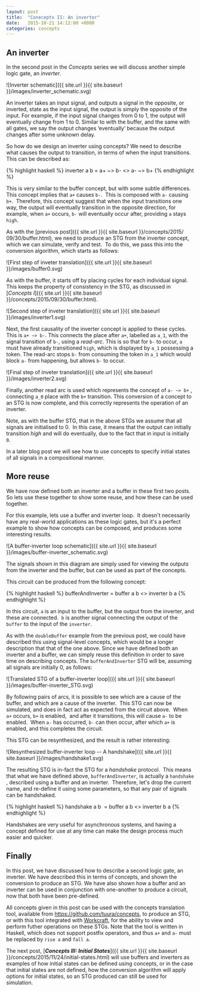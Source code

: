 ```yaml
---
layout: post
title:  "Conecepts II: An inverter"
date:   2015-10-21 14:12:00 +0000
categories: concepts
---
```


An inverter
-----------

In the second post in the *Concepts* series we will discuss another simple
logic gate, an *inverter*.

![Inverter schematic]({{ site.url }}{{ site.baseurl }}/images/inverter_schematic.svg)

An inverter takes an input signal, and outputs a signal in the opposite, or
inverted, state as the input signal, the output is simply the opposite of the
input. For example, if the input signal changes from 0 to 1, the output will
eventually change from 1 to 0. Similar to with the buffer, and the same with
all gates, we say the output changes ‘eventually’ because the output changes
after some unknown delay.

So how do we design an inverter using concepts? We need to describe what
causes the output to transition, in terms of when the input transitions. 
This can be described as:

{% highlight haskell %}
inverter a b = a+ ~> b- <> a- ~> b+
{% endhighlight %}

This is very similar to the buffer concept, but with some subtle differences. 
This concept implies that `a+` causes `b-`.  This is composed with `a-`
causing `b+`.  Therefore, this concept suggest that when the input
transitions one way, the output will eventually transition in the opposite
direction, for example, when `a+` occurs, `b-` will eventually occur after,
providing `a` stays `high`.

As with the [previous post]({{ site.url }}{{ site.baseurl }}/concepts/2015/
09/30/buffer.html), we need to produce an STG from the inverter concept, which
we can simulate, verify and test.  To do this, we pass this into the
conversion algorithm, which starts as follows:

![First step of inveter translation]({{ site.url }}{{ site.baseurl }}/images/buffer0.svg)

As with the buffer, it starts off by placing cycles for each individual
signal.  This keeps the property of consistency in the STG, as discussed in
[*Concepts I*]({{ site.url }}{{ site.baseurl }}/concepts/2015/09/30/buffer.html).

![Second step of inveter translation]({{ site.url }}{{ site.baseurl }}/images/inverter1.svg)

Next, the first causality of the inverter concept is applied to these cycles. 
This is `a+ ~> b-`. This connects the place after `a+`, labelled as `a_1`,
with the signal transition of `b-`, using a *read-arc*. This is so that for
`b-` to occur, `a` must have already transitioned `high`, which is
displayed by `a_1` possessing a token. The read-arc stops `b-` from
consuming the token in `a_1` which would block `a-` from happening, but
allows `b-` to occur.

![Final step of inveter translation]({{ site.url }}{{ site.baseurl }}/images/inverter2.svg)

Finally, another read arc is used which represents the concept of `a- ~> b+`
, connecting `a_0` place with the `b+` transition. This conversion of a
concept to an STG is now complete, and this correctly represents the operation
of an inverter.

Note, as with the buffer STG, that in the above STGs we assume that all
signals are initialised to 0.  In this case, it means that the output can
initially transition *high* and will do eventually, due to the fact that in
input is initially `0`.

In a later blog post we will see how to use concepts to specify initial states
of all signals in a compositional manner.

More reuse
----------

We have now defined both an inverter and a buffer in these first two posts.
So lets use these together to show some reuse, and how these can be used
together.

For this example, lets use a buffer and inverter loop.  It doesn't necessarily
have any real-world applications as these logic gates, but it's a perfect
example to show how concepts can be composed, and produces some interesting
results.

![A buffer-inverter loop schematic]({{ site.url }}{{ site.baseurl }}/images/buffer-inverter_schematic.svg)

The signals shown in this diagram are simply used for viewing the outputs from
the inverter and the buffer, but can be used as part of the concepts.

This circuit can be produced from the following concept:

{% highlight haskell %}
bufferAndInverter = buffer a b <> inverter b a
{% endhighlight %}

In this circuit, `a` is an input to the buffer, but the output from the
inverter, and these are connected.  `b` is another signal connecting the
output of the `buffer` to the input of the `inverter`.

As with the `doubleBuffer` example from the previous post, we could have
described this using signal-level concepts, which would be a longer
description that that of the one above. Since we have defined both an inverter
and a buffer, we can simply reuse this definition in order to save time on
describing concepts. The `bufferAndInverter` STG will be, assuming all signals
are initially 0, as follows:

![Translated STG of a buffer-inverter loop]({{ site.url }}{{ site.baseurl }}/images/buffer-inverter_STG.svg)

By following pairs of arcs, it is possible to see which are a cause of the
buffer, and which are a cause of the inverter.  This STG can now be simulated,
and does in fact act as expected from the circuit above.  When `a+` occurs,
`b+` is enabled,  and after it transitions, this will cause `a-` to be
enabled.  When `a-` has occurred, `b-` can then occur, after which `a+` is
enabled, and this completes the circuit.

This STG can be resynthesized, and the result is rather interesting:

![Resynthesized buffer-inverter loop -- A handshake]({{ site.url }}{{ site.baseurl }}/images/handshake1.svg)

The resulting STG is in-fact the STG for a *handshake* protocol.  This means
that what we have defined above, `bufferAndInverter`, is actually a `handshake`
, described using a buffer and an inverter.  Therefore, let's drop the current
name, and re-define it using some parameters, so that any pair of signals can
be handshaked.

{% highlight haskell %}
handshake a b  = buffer a b <> inverter b a
{% endhighlight %}

Handshakes are very useful for asynchronous systems, and having a concept
defined for use at any time can make the design process much easier and
quicker.

Finally
-------

In this post, we have discussed how to describe a second logic gate, an
inverter. We have described this in terms of concepts, and shown the
conversion to produce an STG. We have also shown how a buffer and an inverter
can be used in conjunction with one-another to produce a circuit, now that
both have been pre-defined.

All concepts given in this post can be used with the concepts translation tool,
available from <https://github.com/tuura/concepts>, to produce an STG, or
with this tool integrated with [Workcraft](http://www.workcraft.org/), for the
ability to view and perform futher operations on these STGs. Note that the
tool is written in Haskell, which does not support postfix operators, and thus
`a+` and `a-` must be replaced by `rise a` and `fall a`.

The next post, [***Concepts III: Initial States***]({{ site.url }}{{ site.baseurl }}/concepts/2015/11/24/initial-states.html) will use buffers and inverters as examples of how initial
states can be defined using concepts, or in the case that initial states are
not defined, how the conversion algorithm will apply options for initial
states, so an STG produced can still be used for simulation.
